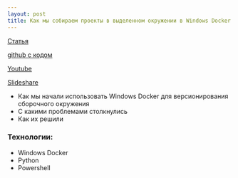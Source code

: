 ```yaml
---
layout: post
title: Как мы собираем проекты в выделенном окружении в Windows Docker
---
```


[Статья](https://allburov.github.io/docker-windows/ARTICLE.html)

[github с кодом](https://github.com/allburov/docker-windows)

[Youtube](https://www.youtube.com/watch?v=Pb8AfegIfXU&index=7&list=PLEl1NAXHTFNyUW3toSkHLL4Jl1cw4vWkc)

[Slideshare](https://www.youtube.com/redirect?event=video_description&v=Pb8AfegIfXU&redir_token=XPCP9RO3jInv9EynonD7kCKr7PB8MTUxMjYzOTY5NkAxNTEyNTUzMjk2&q=https%3A%2F%2Fwww.slideshare.net%2Fphdays%2Fwindows-docker-81279109)

- Как мы начали использовать Windows Docker для версионирования сборочного окружения
- С какими проблемами столкнулись
- Как их решили

### Технологии:
- Windows Docker
- Python
- Powershell
